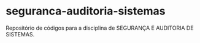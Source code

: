 # seguranca-auditoria-sistemas
Repositório de códigos para a disciplina de SEGURANÇA E AUDITORIA DE SISTEMAS.
